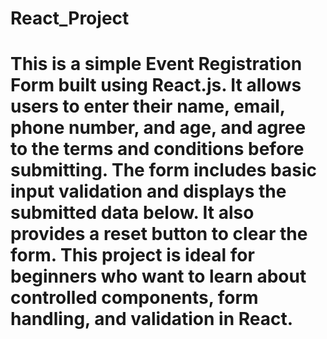 # React_Project
# This is a simple Event Registration Form built using React.js. It allows users to enter their name, email, phone number, and age, and agree to the terms and conditions before submitting. The form includes basic input validation and displays the submitted data below. It also provides a reset button to clear the form. This project is ideal for beginners who want to learn about controlled components, form handling, and validation in React.
